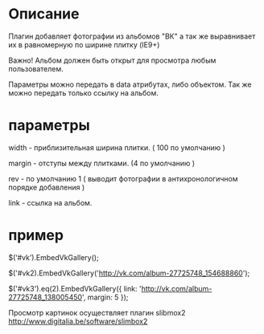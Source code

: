 Описание
=
Плагин добавляет фотографии из альбомов "ВК" а так же выравнивает их в равномерную по ширине плитку (IE9+)

Важно! Альбом должен быть открыт для просмотра любым пользователем. 

Параметры можно передать в data атрибутах, либо объектом. Так же можно передать только ссылку на альбом.

параметры
=
width - приблизительная ширина плитки. ( 100 по умолчанию )

margin - отступы между плитками. (4 по умолчанию )

rev - по умолчанию 1 ( выводит фотографии в антихронологичном порядке добавления )

link - ссылка на альбом. 

пример
=
$(‘#vk’).EmbedVkGallery();

$('#vk2).EmbedVkGallery('http://vk.com/album-27725748_154688860');

 $('#vk3').eq(2).EmbedVkGallery({
                link: 'http://vk.com/album-27725748_138005450',
                margin: 5
            });


Просмотр картинок осуществляет плагин slibmox2 http://www.digitalia.be/software/slimbox2 
